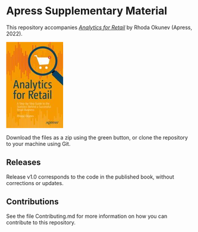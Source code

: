 # Apress Supplementary Material

This repository accompanies [*Analytics for Retail*](https://link.springer.com/book/10.1007/978-1-4842-7830-7) by Rhoda Okunev (Apress, 2022).

[comment]: #cover
![Cover image](978-1-4842-7830-7.jpg)

Download the files as a zip using the green button, or clone the repository to your machine using Git.

## Releases

Release v1.0 corresponds to the code in the published book, without corrections or updates.

## Contributions

See the file Contributing.md for more information on how you can contribute to this repository.
